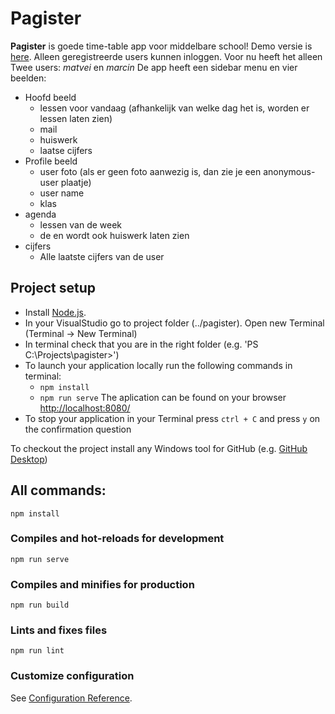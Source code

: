 # Pagister

**Pagister** is goede time-table app voor middelbare school! Demo versie is [here](https://pagister-moxin4gnyq-ez.a.run.app/Login).
Alleen geregistreerde users kunnen inloggen. Voor nu heeft het alleen Twee users: *matvei* en *marcin*
De app heeft een sidebar menu en vier beelden:
- Hoofd beeld
    - lessen voor vandaag (afhankelijk van welke dag het is, worden er lessen laten zien)
    - mail
    - huiswerk
    - laatse cijfers
- Profile beeld
    - user foto (als er geen foto aanwezig is, dan zie je een anonymous-user plaatje)
    - user name
    - klas
- agenda
    - lessen van de week
    - de en wordt ook huiswerk laten zien
- cijfers
    - Alle laatste cijfers van de user

## Project setup

- Install [Node.js](https://nodejs.org/en/).
- In your VisualStudio go to project folder (../pagister). Open new Terminal (Terminal -> New Terminal)
- In terminal check that you are in the right folder (e.g. 'PS C:\Projects\pagister>')
- To launch your application locally run the following commands in terminal:
    - `npm install`
    - `npm run serve`
The aplication can be found on your browser [http://localhost:8080/](http://localhost:8080/)
- To stop your application in your Terminal press `ctrl + C` and press `y` on the confirmation question

To checkout the project install any Windows tool for GitHub (e.g. [GitHub Desktop](https://desktop.github.com/))

## All commands:
```
npm install
```

### Compiles and hot-reloads for development
```
npm run serve
```

### Compiles and minifies for production
```
npm run build
```

### Lints and fixes files
```
npm run lint
```

### Customize configuration
See [Configuration Reference](https://cli.vuejs.org/config/).
